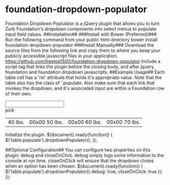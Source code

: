 # foundation-dropdown-populator
Foundation Dropdown Poplulator is a jQuery plugin that allows you to turn Zurb Foundation's dropdown components into select menus to populate input field values.
##Installation##
###Install with Bower (Preferred)###
Run the following command from your public html directory
    bower install foundation-dropdown-populator
###Install Manually###
Download the source files from the following link and copy them to where you keep your publicly accessible javascript files in your application.
https://github.com/treetop1500/foundation-dropdown-populator
Include a script tag that links the plugin before the closing body, and after jquery, foundation and foundation dropdown javascripts.
    <script type='text/javascript' src='/js/jquery.jquery.foundation-dropdown-populator/js/jquery.foundation-dropdown-populator.min.js'></script>
##Example Usage##
Each table cell has a 'rel' attribute that holds it's appropriate value. Note that the table also has the class of '.populate. Also make sure that each link that invokes the dropdown, and it's associated input are within a Foundation row of their own.
    <div class="row collapse">
        <div class="small-9 columns">
            <input type="text" id="input1" />
        </div>
        <div class="small-3 columns">
            <span class="postfix">
                <a data-dropdown="drop1"
                  aria-controls="drop1"
                  aria-expanded="false"
                  id="drop1">pick</a>
            </span>
        </div>
    </div>
    <div id="drop1"
      data-dropdown-content
      class="f-dropdown content medium"
      aria-hidden="true"
      tabindex="-1">
        <table class="populate">
            <tbody>
                <tr>
                    <td rel="40">40 lbs.</td>
                    <td rel="50">00x00 50 lbs.</td>
                    <td rel="60">00x00 60 lbs.</td>
                    <td rel="70">00x00 70 lbs.</td>
                </tr>
            </tbody>
        </table>
    </div>

Initialize the plugin.
    $(document).ready(function() {
        $('table.populate').dropdownPopulator();
    });

##Optional Configuration##
You can configure two properties on this plugin: debug and closeOnClick.  debug simply logs some information to the console at run time. closeOnClick will ensure that the dropdown closes when an option has been chosen.
    $(document).ready(function() {
        $('table.populate').dropdownPopulator({
            debug: true,
            closeOnClick: true
        });
    });
